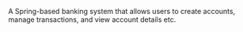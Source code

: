 A Spring-based banking system that allows users to create accounts, manage transactions, and view account details etc.
